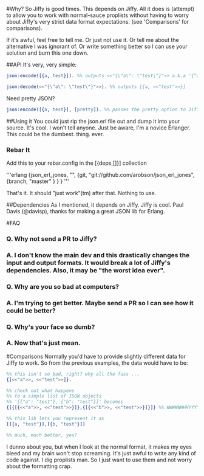#Why?
So Jiffy is good times. This depends on Jiffy. All it does is (attempt) to allow you to work with normal-sauce proplists without having to worry about Jiffy's very strict data format expectations. (see 'Comparisons' for comparisons).

If it's awful, feel free to tell me. Or just not use it. Or tell me about the alternative I was ignorant of. Or write something better so I can use your solution and burn this one down.

##API
It's very, very simple:

```erlang
json:encode([{a, test}]). %% outputs <<"{\"a\": \"test\"}">> a.k.a '{"a": "test"}'

json:decode(<<"{\"a\": \"test\"}">>). %% outputs [{a, <<"test">>}]
```

Need pretty JSON?
```erlang
json:encode([{a, test}], [pretty]). %% passes the pretty option to Jiffy.
```

##Using it
You could just rip the json.erl file out and dump it into your source. It's cool. I won't tell anyone. Just be aware, I'm a novice Erlanger. This could be the dumbest. thing. ever.

### Rebar It
Add this to your rebar.config in the [{deps,[]}] collection

'''erlang
	{json_erl_jones, "",
		{git, "git://github.com/arobson/json_erl_jones",
		{branch, "master" } } }
'''

That's it. It should "just work"(tm) after that. Nothing to use.

##Dependencies
As I mentioned, it depends on Jiffy. Jiffy is cool. Paul Davis (@davisp), thanks for making a great JSON lib for Erlang.

#FAQ

### Q. Why not send a PR to Jiffy?
### A. I don't know the main dev and this drastically changes the input and output formats. It would break a lot of Jiffy's dependencies. Also, it may be "the worst idea ever".

### Q. Why are you so bad at computers?
### A. I'm trying to get better. Maybe send a PR so I can see how it could be better?

### Q. Why's your face so dumb?
### A. Now that's just mean.

#Comparisons
Normally you'd have to provide slightly different data for Jiffy to work. So from the previous examples, the data would have to be:

```erlang
%% this isn't so bad, right? why all the fuss ...
{[<<"a">>, <<"test">>]}. 

%% check out what happens
%% to a simple list of JSON objects
%% '[{"a": "test"}, {"b": "test"}]' becomes
{[{[{<<"a">>, <<"test">>}]},{[{<<"b">>, <<"test">>}]}]} %% WWWWWHHHYYYYYYYY!!!??

%% this lib lets you represent it as
[[{a, "test"}],[{b, "test"}]]

%% much, much better, yes?
```

I dunno about you, but when I look at the normal format, it makes my eyes bleed and my brain won't stop screaming. It's just awful to write any kind of code against. I dig proplists man. So I just want to use them and not worry about the formatting crap.